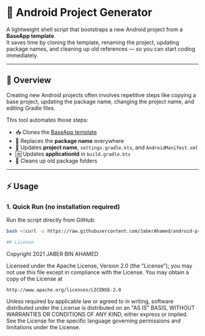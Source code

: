 # 🚀 Android Project Generator

A lightweight shell script that bootstraps a new Android project from a **BaseApp template**.  
It saves time by cloning the template, renaming the project, updating package names, and cleaning up old references — so you can start coding immediately.  

---

## 📖 Overview

Creating new Android projects often involves repetitive steps like copying a base project, updating the package name, changing the project name, and editing Gradle files.  

This tool automates those steps:  

- 📥 Clones the [BaseApp template](https://github.com/JaberAhamed/BaseApp)  
- 🔄 Replaces the **package name** everywhere  
- 📝 Updates **project name**, `settings.gradle.kts`, and `AndroidManifest.xml`  
- 🆔 Updates **applicationId** in `build.gradle.kts`  
- 🧹 Cleans up old package folders  

---

## ⚡ Usage

### 1. Quick Run (no installation required)

Run the script directly from GitHub:

```bash
bash <(curl -s https://raw.githubusercontent.com/JaberAhamed/android-project-generator/main/projecreace.sh)

## License

```
Copyright 2021 JABER BIN AHAMED

Licensed under the Apache License, Version 2.0 (the "License");
you may not use this file except in compliance with the License.
You may obtain a copy of the License at

    http://www.apache.org/licenses/LICENSE-2.0

Unless required by applicable law or agreed to in writing, software
distributed under the License is distributed on an "AS IS" BASIS,
WITHOUT WARRANTIES OR CONDITIONS OF ANY KIND, either express or implied.
See the License for the specific language governing permissions and
limitations under the License.
```
